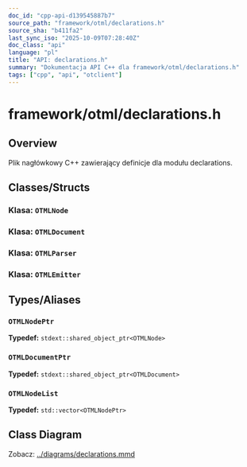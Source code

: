 ```yaml
---
doc_id: "cpp-api-d139545887b7"
source_path: "framework/otml/declarations.h"
source_sha: "b411fa2"
last_sync_iso: "2025-10-09T07:28:40Z"
doc_class: "api"
language: "pl"
title: "API: declarations.h"
summary: "Dokumentacja API C++ dla framework/otml/declarations.h"
tags: ["cpp", "api", "otclient"]
---
```


# framework/otml/declarations.h

## Overview

Plik nagłówkowy C++ zawierający definicje dla modułu declarations.

## Classes/Structs

### Klasa: `OTMLNode`

### Klasa: `OTMLDocument`

### Klasa: `OTMLParser`

### Klasa: `OTMLEmitter`

## Types/Aliases

### `OTMLNodePtr`

**Typedef:** `stdext::shared_object_ptr<OTMLNode>`

### `OTMLDocumentPtr`

**Typedef:** `stdext::shared_object_ptr<OTMLDocument>`

### `OTMLNodeList`

**Typedef:** `std::vector<OTMLNodePtr>`

## Class Diagram

Zobacz: [../diagrams/declarations.mmd](../diagrams/declarations.mmd)

